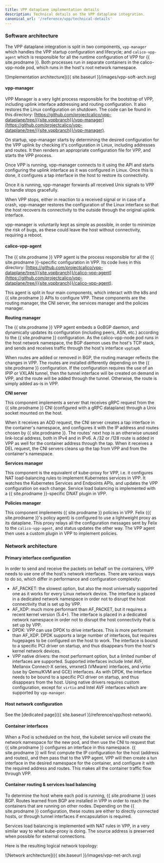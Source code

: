 ```yaml
---
title: VPP dataplane implementation details
description: Technical details on the VPP dataplane integration.
canonical_url: '/reference/vpp/technical-details'
---
```


### Software architecture

The VPP dataplane integration is split in two components, `vpp-manager` which handles the VPP startup configuration and lifecycle; and `calico-vpp-agent` which is responsible for all the runtime configuration of VPP for {{ site.prodname }}. Both processes run in separate containers in the calico-vpp-node pod, which runs in the host's root network namespace.

![Implementation architecture]({{ site.baseurl }}/images/vpp-soft-arch.svg)


#### vpp-manager

VPP Manager is a very light process responsible for the bootstrap of VPP, including uplink interface addressing and routing configuration. It also restores the Linux configuration on shutdown. The code can be found in this directory: [https://github.com/projectcalico/vpp-dataplane/tree/{{site.vppbranch}}/vpp-manager](https://github.com/projectcalico/vpp-dataplane/tree/{{site.vppbranch}}/vpp-manager).

On startup, vpp-manager starts by determining the desired configuration for the VPP uplink by checking it's configuration in Linux, including addresses and routes. It then renders an appropriate configuration file for VPP, and starts the VPP process.

Once VPP is running, vpp-manager connects to it using the API and starts configuring the uplink interface as it was configured in Linux. Once this is done, it configures a tap interface in the host to restore its connectivity.

Once it is running, vpp-manager forwards all received Unix signals to VPP to handle stops gracefully.

When VPP stops, either in reaction to a received signal or in case of a crash, vpp-manager restores the configuration of the Linux interface so that the host recovers its connectivity to the outside through the original uplink interface.

vpp-manager is voluntarily kept as simple as possible, in order to minimize the risk of bugs, as these could leave the host without connectivity, requiring a reboot.


#### calico-vpp-agent

The {{ site.prodname }} VPP agent is the process responsible for all the {{ site.prodname }}-specific configuration in VPP. Its code lives in this directory: [https://github.com/projectcalico/vpp-dataplane/tree/{{site.vppbranch}}/calico-vpp-agent](https://github.com/projectcalico/vpp-dataplane/tree/{{site.vppbranch}}/calico-vpp-agent).

This agent is split in four main components, which interact with the k8s and {{ site.prodname }} APIs to configure VPP. These components are the routing manager, the CNI server, the services manager and the policies manager.

**Routing manager**

The {{ site.prodname }} VPP agent embeds a GoBGP daemon, and dynamically updates its configuration (including peers, ASN, etc.) according to the {{ site.prodname }} configuration. As the calico-vpp-node pod runs in the host network namespace, the BGP daemon uses the host's TCP stack, and sends and receives traffic through the host's interface `vpptap0`.

When routes are added or removed in BGP, the routing manager reflects the changes in VPP. The routes are installed differently depending on the {{ site.prodname }} configuration. If the configuration requires the use of an IPIP or VXLAN tunnel, then the tunnel interface will be created on demand in VPP, and the route will be added through the tunnel. Otherwise, the route is simply added as-is in VPP.

**CNI server**

This component implements a server that receives gRPC request from the {{ site.prodname }} CNI (configured with a gRPC dataplane) through a Unix socket mounted on the host.

When it receives an ADD request, the CNI server creates a tap interface in the container's namespace, and configures it with the IP address and routes chosen by {{ site.prodname }}. The routes' next hop is an otherwise unused link-local address, both in IPv4 and in IPv6. A /32 or /128 route is added in VPP as well for the container address through the tap. When it receives a DEL request, the CNI servers cleans up the tap from VPP and from the container's namespace.

**Services manager**

This component is the equivalent of kube-proxy for VPP, i.e. it configures NAT load-balancing rules to implement Kubernetes services in VPP. It watches the Kubernetes Services and Endpoints APIs, and updates the VPP configuration on each change. Service load balancing is implemented with a {{ site.prodname }}-specific DNAT plugin in VPP.

**Policies manager**

This component implements {{ site.prodname }} policies in VPP. Felix ({{ site.prodname }}'s policy agent) is configured to use a lightweight proxy as its dataplane. This proxy relays all the configuration messages sent by Felix to the `calico-vpp-agent`, and status updates the other way. The VPP agent then uses a custom plugin in VPP to implement policies.


### Network architecture

#### Primary interface configuration

In order to send and receive the packets on behalf on the containers, VPP needs to use one of the host's network interfaces. There are various ways to do so, which differ in performance and configuration complexity:
- AF_PACKET: the slowest option, but also the most universally supported one as it works for every Linux network device. The interface is placed in a dedicated network namespace in order not to disrupt the host connectivity that is set up by VPP.
- AF_XDP: much more performant than AF_PACKET, but it requires a recent kernel version (5.4+). The interface is placed in a dedicated network namespace in order not to disrupt the host connectivity that is set up by VPP.
- DPDK: VPP can use DPDK to drive interfaces. This is more performant than AF_XDP. DPDK supports a large number of interfaces, but requires hugepages to be configured on the host to work. The interface is bound to a specific PCI driver on startup, and thus disappears from the host's kernel network devices.
- VPP native drivers: the most performant option, but a limited number of interfaces are supported. Supported interfaces include Intel AVF, Mellanox Connect-X series, vmxnet3 (VMware) interfaces, and virtio (use by Qemu/KVM and GCE) interfaces. As with DPDK, the interface needs to be bound to a specific PCI driver on startup, and thus disappears from the host. Using native drivers requires custom configuration, except for `virtio` and Intel AVF interfaces which are supported by `vpp-manager`.

#### Host network configuration

See the [dedicated page]({{ site.baseurl }}/reference/vpp/host-network).

#### Container interfaces

When a Pod is scheduled on the host, the kubelet service will create the network namespace for the new pod, and then use the CNI to request that {{ site.prodname }} configures an interface in this namespace. {{ site.prodname }} will first compute the IP configuration for the host (address and routes), and then pass that to the VPP agent. VPP will then create a tun interface in the desired namespace for the container, and configure it with the required address and routes. This makes all the container traffic flow through VPP.

#### Container routing & services load balancing

To determine the host where each pod is running, {{ site.prodname }} uses BGP. Routes learned from BGP are installed in VPP in order to reach the containers that are running on other nodes. Depending on the {{ site.prodname }} configuration, these routes are either to directly connected hosts, or through tunnel interfaces if encapsulation is required.

Services load balancing is implemented with NAT rules in VPP, in a very similar way to what kube-proxy is doing. The source address is preserved when possible for external connections.

Here is the resulting logical network topology:

![Network architecture]({{ site.baseurl }}/images/vpp-net-arch.svg)

